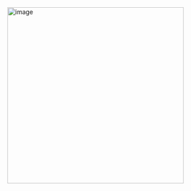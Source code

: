 <img width="400" alt="image" src="https://user-images.githubusercontent.com/114449631/212500324-a02a265d-b413-4f27-b0a3-acdd0278c14f.png">
